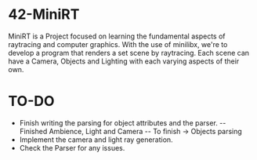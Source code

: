 # 42-MiniRT

MiniRT is a Project focused on learning the fundamental aspects of raytracing and computer graphics.
With the use of minilibx, we're to develop a program that renders a set scene by raytracing.
Each scene can have a Camera, Objects and Lighting with each varying aspects of their own.

# TO-DO
-	Finish writing the parsing for object attributes and the parser.
--	Finished Ambience, Light and Camera
--	To finish -> Objects parsing
-	Implement the camera and light ray generation.
-	Check the Parser for any issues.
